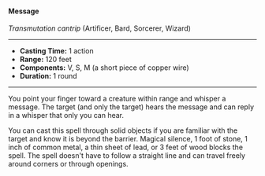 #### Message
*Transmutation cantrip* (Artificer, Bard, Sorcerer, Wizard)
___
- **Casting Time:** 1 action
- **Range:** 120 feet
- **Components:** V, S, M (a short piece of copper wire)
- **Duration:** 1 round
---
You point your finger toward a creature within range and whisper a message. The target (and only the target) hears the message and can reply in a whisper that only you can hear.

You can cast this spell through solid objects if you are familiar with the target and know it is beyond the barrier. Magical silence, 1 foot of stone, 1 inch of common metal, a thin sheet of lead, or 3 feet of wood blocks the spell. The spell doesn't have to follow a straight line and can travel freely around corners or through openings.